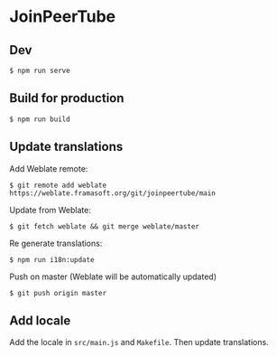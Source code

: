 # JoinPeerTube

## Dev

```
$ npm run serve
```

## Build for production

```
$ npm run build
```

## Update translations

Add Weblate remote:

```
$ git remote add weblate https://weblate.framasoft.org/git/joinpeertube/main
```

Update from Weblate:

```
$ git fetch weblate && git merge weblate/master
```

Re generate translations:

```
$ npm run i18n:update
```

Push on master (Weblate will be automatically updated)

```
$ git push origin master
```

## Add locale

Add the locale in `src/main.js` and `Makefile`. Then update translations.
